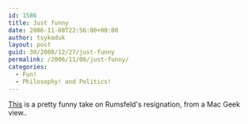 ```yaml
---
id: 1586
title: Just funny
date: 2006-11-08T22:56:00+00:00
author: tsykoduk
layout: post
guid: 30/2008/12/27/just-funny
permalink: /2006/11/08/just-funny/
categories:
  - Fun!
  - Philosophy! and Politics!
---
```

<p><a href="http://www.boingboing.net/2006/11/08/rumsfeld_resignation.html">This</a> is a pretty funny take on Rumsfeld's resignation, from a Mac Geek view..</p>